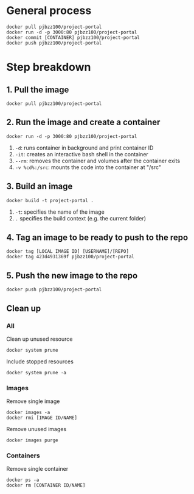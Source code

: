 # General process
```
docker pull pjbzz100/project-portal
docker run -d -p 3000:80 pjbzz100/project-portal
docker commit [CONTAINER] pjbzz100/project-portal
docker push pjbzz100/project-portal
```

# Step breakdown
## 1. Pull the image
```
docker pull pjbzz100/project-portal
```

## 2. Run the image and create a container 
```
docker run -d -p 3000:80 pjbzz100/project-portal
```
1. `-d`: runs container in background and print container ID
2. `-it`: creates an interactive bash shell in the container
3. `--rm`: removes the container and volumes after the container exits
4. `-v %cd%:/src`: mounts the code into the container at "/src"

## 3. Build an image
```
docker build -t project-portal .
```
1. `-t`: specifies the name of the image
2. `.` specifies the build context (e.g. the current folder)

## 4. Tag an image to be ready to push to the repo

```
docker tag [LOCAL IMAGE ID] [USERNAME]/[REPO]
docker tag 423d4931369f pjbzz100/project-portal
```

## 5. Push the new image to the repo
```
docker push pjbzz100/project-portal
```

## Clean up 
### All
Clean up unused resource
```
docker system prune
```
Include stopped resources
```
docker system prune -a
```

### Images
Remove single image
```
docker images -a
docker rmi [IMAGE ID/NAME]
```
Remove unused images
```
docker images purge
```

### Containers
Remove single container
```
docker ps -a
docker rm [CONTAINER ID/NAME]
```

